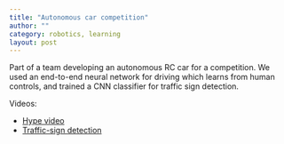 ```yaml
---
title: "Autonomous car competition"
author: ""
category: robotics, learning
layout: post
---
```


Part of a team developing an autonomous RC car for a competition. We used an end-to-end neural network for driving which learns from human controls, and trained a CNN classifier for traffic sign detection.

Videos:
- [Hype video](https://www.youtube.com/watch?v=3lL3Vpy0XZw)
- [Traffic-sign detection](https://drive.google.com/file/d/1VjkkmfBZYBREFeXAf_WVyC9ob_cGqCoq/view?usp=share_link)